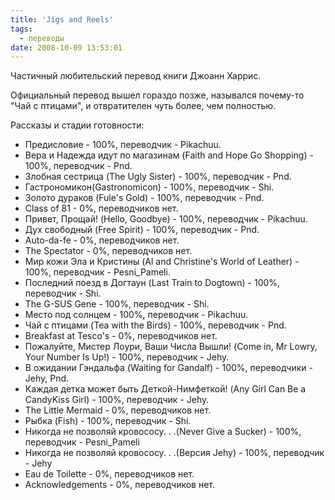 ```yaml
---
title: 'Jigs and Reels'
tags:
  - переводы
date: 2008-10-09 13:53:01
---
```


Частичный любительский перевод книги Джоанн Харрис.

Официальный перевод вышел гораздо позже, назывался почему-то "Чай с птицами",
и отвратителен чуть более, чем полностью.

Рассказы и стадии готовности:
* Предисловие - 100%, переводчик - Pikachuu.
* Вера и Надежда идут по магазинам (Faith and Hope Go Shopping) - 100%, переводчик - Pnd.
* Злобная сестрица (The Ugly Sister) - 100%, переводчик - Pnd.
* Гастрономикон(Gastronomicon) - 100%, переводчик - Shi.
* Золото дураков (Fule's Gold) - 100%, переводчик - Pnd.
* Class of 81 - 0%, переводчиков нет.
* Привет, Прощай! (Hello, Goodbye) - 100%, переводчик - Pikachuu.
* Дух свободный (Free Spirit) - 100%, переводчик - Pnd.
* Auto-da-fe - 0%, переводчиков нет.
* The Spectator - 0%, переводчиков нет.
* Мир кожи Эла и Кристины (Al and Christine's World of Leather) - 100%, переводчик - Pesni_Pameli.
* Последний поезд в Догтаун (Last Train to Dogtown) - 100%, переводчик - Shi.
* The G-SUS Gene - 100%, переводчик - Shi.
* Место под солнцем - 100%, переводчик - Pikachuu.
* Чай с птицами (Tea with the Birds) - 100%, переводчик - Pnd.
* Breakfast at Tesco's - 0%, переводчиков нет.
* Пожалуйте, Мистер Лоури, Ваши Числа Вышли! (Come in, Mr Lowry, Your Number Is Up!) - 100%, переводчик - Jehy.
* В ожидании Гэндальфа (Waiting for Gandalf) - 100%, переводчики - Jehy, Pnd.
* Каждая детка может быть Деткой-Нимфеткой! (Any Girl Can Be a CandyKiss Girl) - 100%, переводчик - Jehy.
* The Little Mermaid - 0%, переводчиков нет.
* Рыбка (Fish) - 100%, переводчик - Shi.
* Никогда не позволяй кровососу. . .(Never Give a Sucker) - 100%, переводчик - Pesni_Pameli
* Никогда не позволяй кровососу. . .(Версия Jehy) - 100%, переводчик - Jehy
* Eau de Toilette - 0%, переводчиков нет.
* Acknowledgements - 0%, переводчиков нет.
